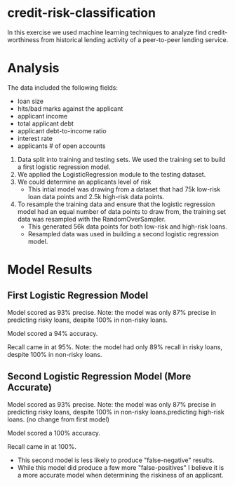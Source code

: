 # credit-risk-classification

In this exercise we used machine learning techniques to analyze find credit-worthiness from historical lending activity of a peer-to-peer lending service.

# Analysis
The data included the following fields:

* loan size
* hits/bad marks against the applicant
* applicant income
* total applicant debt
* applicant debt-to-income ratio
* interest rate
* applicants # of open accounts

1. Data split into training and testing sets. We used the training set to build a first logistic regression model.
2. We applied the LogisticRegression module to the testing dataset. 
3. We could determine an applicants level of risk
    * This intial model was drawing from a dataset that had 75k low-risk loan data points and 2.5k high-risk data points. 
4. To resample the training data and ensure that the logistic regression model had an equal number of data points to draw from, the training set data was resampled with the RandomOverSampler. 
    * This generated 56k data points for both low-risk and high-risk loans.
    * Resampled data was used in building a second logistic regression model.

# Model Results
## First Logistic Regression Model

Model scored as 93% precise. Note: the model was only 87% precise in predicting risky loans, despite 100% in non-risky loans.

Model scored a 94% accuracy.

Recall came in at 95%. Note: the model had only 89% recall in risky loans, despite 100% in non-risky loans. 

## Second Logistic Regression Model (More Accurate)

Model scored as 93% precise. Note: the model was only 87% precise in predicting risky loans, despite 100% in non-risky loans.predicting high-risk loans. (no change from first model)

Model scored a 100% accuracy.

Recall came in at 100%. 

* This second model is less likely to produce "false-negative" results. 
* While this model did produce a few more "false-positives" I believe it is a more accurate model when determining the riskiness of an applicant.
